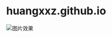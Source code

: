 # huangxxz.github.io

![图片效果](https://user-images.githubusercontent.com/31689426/224259574-0fbccaba-5305-4af9-aa3f-b380669bf05d.png)
